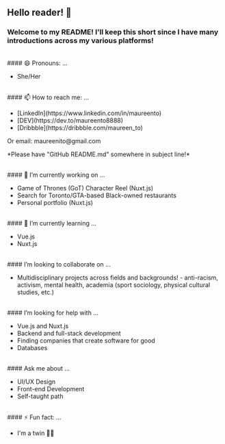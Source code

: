 ## Hello reader! 👋

<!--
**maureento8888/maureento8888** is a ✨ _special_ ✨ repository because its `README.md` (this file) appears on your GitHub profile. -->

### Welcome to my README! I'll keep this short since I have many introductions across my various platforms!
<br>
#### 😄 Pronouns: ...
<ul>
  <li>She/Her</li>
</ul>
<br>
#### 📫 How to reach me: ...
<ul>
  <li>[LinkedIn](https://www.linkedin.com/in/maureento)</li>
  <li>[DEV](https://dev.to/maureento8888)</li>
  <li>[Dribbble](https://dribbble.com/maureen_to)</li>
</ul>
<p>Or email: maureenito@gmail.com</p>
<p>*Please have "GitHub README.md" somewhere in subject line!*</p>
<br>
#### 🔭 I’m currently working on ...
<uL>
  <li>Game of Thrones (GoT) Character Reel (Nuxt.js)</li>
  <li>Search for Toronto/GTA-based Black-owned restaurants</li>
  <li>Personal portfolio (Nuxt.js)</li>
</ul>
<br>
#### 🌱 I’m currently learning ...
<ul>
  <li>Vue.js</li>
  <li>Nuxt.js</li>
</ul>
<br>
#### I’m looking to collaborate on ...
<ul>
  <li>
    Multidisciplinary projects across fields and backgrounds! - anti-racism, activism, mental health, academia (sport sociology, physical cultural studies, etc.)
  </li>
</ul>
<br>
#### I’m looking for help with ...
<ul>
  <li>Vue.js and Nuxt.js</li>
  <li>Backend and full-stack development</li>
  <li>Finding companies that create software for good</li>
  <li>Databases</li>
</ul>
<br>
#### Ask me about ...
<ul>
  <li>UI/UX Design</li>
  <li>Front-end Development</li>
  <li>Self-taught path</li>
</ul>
<br>
#### ⚡ Fun fact: ...
<ul>
  <li>I'm a twin 👯‍♀️</li>
</ul>
